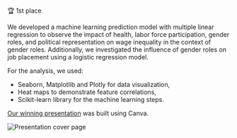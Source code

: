 🏆 1st place

We developed a machine learning prediction model with multiple linear regression to observe the impact of health, labor force participation, gender roles, and political representation on wage inequality in the context of gender roles. Additionally, we investigated the influence of gender roles on job placement using a logistic regression model.

For the analysis, we used:
- Seaborn, Matplotlib and Plotly for data visualization,
- Heat maps to demonstrate feature correlations,
- Scikit-learn library for the machine learning steps.

[Our winning presentation](https://www.canva.com/design/DAGCmgs7Uhc/ipnunP6Dm-lT2gm-iqbx7A/view?utm_content=DAGCmgs7Uhc&utm_campaign=designshare&utm_medium=link&utm_source=editor) was built using Canva.

![Presentation cover page](https://www.canva.com/design/DAGCmgs7Uhc/ipnunP6Dm-lT2gm-iqbx7A/view?utm_content=DAGCmgs7Uhc&utm_campaign=designshare&utm_medium=link&utm_source=editor)
